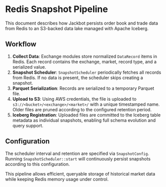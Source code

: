 # Redis Snapshot Pipeline

This document describes how Jackbot persists order book and trade data from Redis to an S3-backed data lake managed with Apache Iceberg.

## Workflow

1. **Collect Data**: Exchange modules store normalized `DataRecord` items in Redis. Each record contains the exchange, market, record type, and a serialized value.
2. **Snapshot Scheduler**: `SnapshotScheduler` periodically fetches all records from Redis. If no data is present, the scheduler skips creating a snapshot.
3. **Parquet Serialization**: Records are serialized to a temporary Parquet file.
4. **Upload to S3**: Using AWS credentials, the file is uploaded to `s3://<bucket>/<exchange>/<market>/` with a unique timestamped name. Older files are pruned according to the configured retention period.
5. **Iceberg Registration**: Uploaded files are committed to the Iceberg table metadata as individual snapshots, enabling full schema evolution and query support.

## Configuration

The scheduler interval and retention are specified via `SnapshotConfig`. Running `SnapshotScheduler::start` will continuously persist snapshots according to this configuration.

This pipeline allows efficient, queryable storage of historical market data while keeping Redis memory usage under control.
